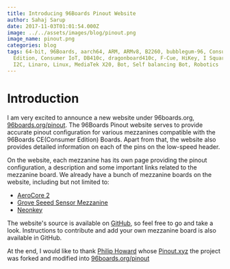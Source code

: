 ```yaml
---
title: Introducing 96Boards Pinout Website
author: Sahaj Sarup
date: 2017-11-03T01:01:54.000Z
image: ../../assets/images/blog/pinout.png
image_name: pinout.png
categories: blog
tags: 64-bit, 96Boards, aarch64, ARM, ARMv8, B2260, bubblegum-96, Consumer
  Edition, Consumer IoT, DB410c, dragonboard410c, F-Cue, HiKey, I Squared C,
  I2C, Linaro, Linux, MediaTek X20, Bot, Self balancing Bot, Robotics
---
```


# **Introduction**

I am very excited to announce a new website under 96boards.org, [96boards.org/pinout](https://www.96boards.org/pinout/). The 96Boards Pinout website serves to provide accurate pinout configuration for various mezzanines compatible with the 96Boards CE(Consumer Edition) Boards. Apart from that, the website also provides detailed information on each of the pins on the low-speed header.

On the website, each mezzanine has its own page providing the pinout configuration, a description and some important links related to the mezzanine board. We already have a bunch of mezzanine boards on the website, including but not limited to:
 - [AeroCore 2](https://www.96boards.org/pinout/aerocore2.html)
 - [Grove Seeed Sensor Mezzanine](https://www.96boards.org/pinout/grove_seeed_sensor_mezzanine.html)
 - [Neonkey](https://www.96boards.org/pinout/neonkey_mezzanine.html)

The website's source is available on [GitHub](https://github.com/96boards/pinout), so feel free to go and take a look. Instructions to contribute and add your own mezzanine board is also available in GitHub.

At the end, I would like to thank [Philip Howard](https://github.com/Gadgetoid) whose [Pinout.xyz](https://github.com/Gadgetoid/Pinout.xyz) the project was forked and modified into [96boards.org/pinout](https://www.96boards.org/pinout/)
